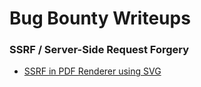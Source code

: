 # Bug Bounty Writeups


### SSRF / Server-Side Request Forgery
- [SSRF in PDF Renderer using SVG
](https://mastomi.id/articles/2021-05/ssrf-in-pdf-renderer-using-svg)
